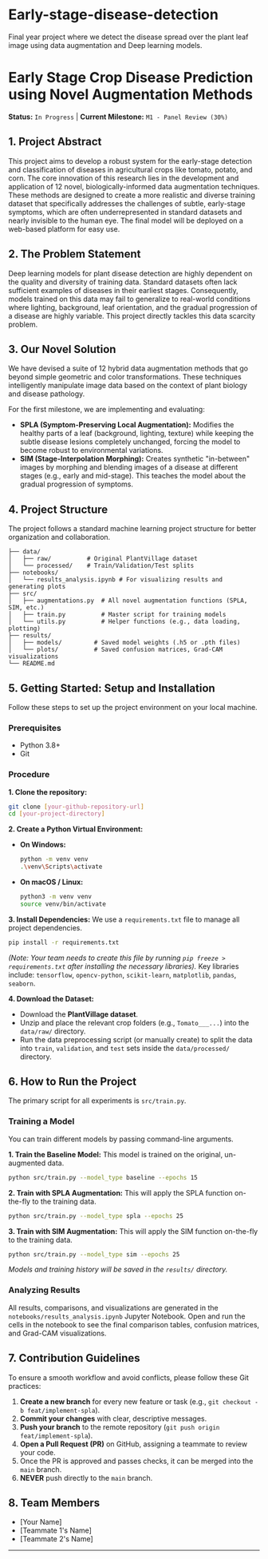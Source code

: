 # Early-stage-disease-detection
Final year project where we detect the disease spread over the plant leaf image using data augmentation and Deep learning models.

# Early Stage Crop Disease Prediction using Novel Augmentation Methods

**Status:** `In Progress` | **Current Milestone:** `M1 - Panel Review (30%)`

## 1. Project Abstract

This project aims to develop a robust system for the early-stage detection and classification of diseases in agricultural crops like tomato, potato, and corn. The core innovation of this research lies in the development and application of 12 novel, biologically-informed data augmentation techniques. These methods are designed to create a more realistic and diverse training dataset that specifically addresses the challenges of subtle, early-stage symptoms, which are often underrepresented in standard datasets and nearly invisible to the human eye. The final model will be deployed on a web-based platform for easy use.

## 2. The Problem Statement

Deep learning models for plant disease detection are highly dependent on the quality and diversity of training data. Standard datasets often lack sufficient examples of diseases in their earliest stages. Consequently, models trained on this data may fail to generalize to real-world conditions where lighting, background, leaf orientation, and the gradual progression of a disease are highly variable. This project directly tackles this data scarcity problem.

## 3. Our Novel Solution

We have devised a suite of 12 hybrid data augmentation methods that go beyond simple geometric and color transformations. These techniques intelligently manipulate image data based on the context of plant biology and disease pathology.

For the first milestone, we are implementing and evaluating:
* **SPLA (Symptom-Preserving Local Augmentation):** Modifies the healthy parts of a leaf (background, lighting, texture) while keeping the subtle disease lesions completely unchanged, forcing the model to become robust to environmental variations.
* **SIM (Stage-Interpolation Morphing):** Creates synthetic "in-between" images by morphing and blending images of a disease at different stages (e.g., early and mid-stage). This teaches the model about the gradual progression of symptoms.

## 4. Project Structure

The project follows a standard machine learning project structure for better organization and collaboration.

```
├── data/
│   ├── raw/          # Original PlantVillage dataset
│   └── processed/    # Train/Validation/Test splits
├── notebooks/
│   └── results_analysis.ipynb # For visualizing results and generating plots
├── src/
│   ├── augmentations.py  # All novel augmentation functions (SPLA, SIM, etc.)
│   ├── train.py          # Master script for training models
│   └── utils.py          # Helper functions (e.g., data loading, plotting)
├── results/
│   ├── models/         # Saved model weights (.h5 or .pth files)
│   └── plots/          # Saved confusion matrices, Grad-CAM visualizations
└── README.md
```

## 5. Getting Started: Setup and Installation

Follow these steps to set up the project environment on your local machine.

### Prerequisites
* Python 3.8+
* Git

### Procedure

**1. Clone the repository:**
```bash
git clone [your-github-repository-url]
cd [your-project-directory]
```

**2. Create a Python Virtual Environment:**
* **On Windows:**
    ```bash
    python -m venv venv
    .\venv\Scripts\activate
    ```
* **On macOS / Linux:**
    ```bash
    python3 -m venv venv
    source venv/bin/activate
    ```

**3. Install Dependencies:**
We use a `requirements.txt` file to manage all project dependencies.
```bash
pip install -r requirements.txt
```
*(Note: Your team needs to create this file by running `pip freeze > requirements.txt` after installing the necessary libraries).* Key libraries include: `tensorflow`, `opencv-python`, `scikit-learn`, `matplotlib`, `pandas`, `seaborn`.

**4. Download the Dataset:**
* Download the **PlantVillage dataset**.
* Unzip and place the relevant crop folders (e.g., `Tomato___...`) into the `data/raw/` directory.
* Run the data preprocessing script (or manually create) to split the data into `train`, `validation`, and `test` sets inside the `data/processed/` directory.

## 6. How to Run the Project

The primary script for all experiments is `src/train.py`.

### Training a Model

You can train different models by passing command-line arguments.

**1. Train the Baseline Model:**
This model is trained on the original, un-augmented data.
```bash
python src/train.py --model_type baseline --epochs 15
```

**2. Train with SPLA Augmentation:**
This will apply the SPLA function on-the-fly to the training data.
```bash
python src/train.py --model_type spla --epochs 25
```

**3. Train with SIM Augmentation:**
This will apply the SIM function on-the-fly to the training data.
```bash
python src/train.py --model_type sim --epochs 25
```
*Models and training history will be saved in the `results/` directory.*

### Analyzing Results

All results, comparisons, and visualizations are generated in the `notebooks/results_analysis.ipynb` Jupyter Notebook. Open and run the cells in the notebook to see the final comparison tables, confusion matrices, and Grad-CAM visualizations.

## 7. Contribution Guidelines

To ensure a smooth workflow and avoid conflicts, please follow these Git practices:

1.  **Create a new branch** for every new feature or task (e.g., `git checkout -b feat/implement-spla`).
2.  **Commit your changes** with clear, descriptive messages.
3.  **Push your branch** to the remote repository (`git push origin feat/implement-spla`).
4.  **Open a Pull Request (PR)** on GitHub, assigning a teammate to review your code.
5.  Once the PR is approved and passes checks, it can be merged into the `main` branch.
6.  **NEVER** push directly to the `main` branch.

## 8. Team Members
* [Your Name]
* [Teammate 1's Name]
* [Teammate 2's Name]

---